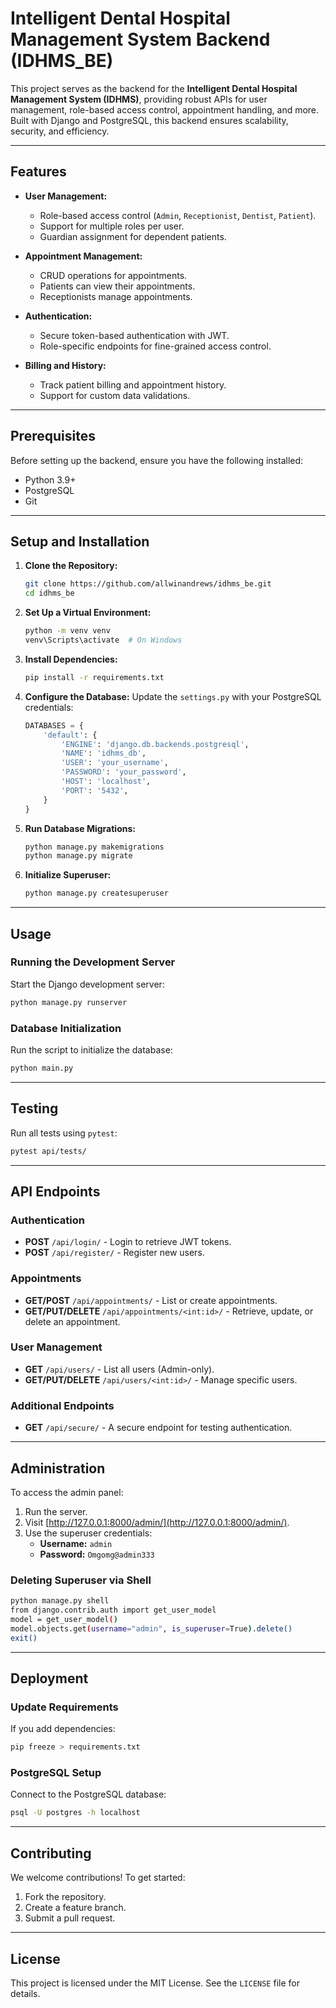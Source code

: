 # Intelligent Dental Hospital Management System Backend (IDHMS_BE)

This project serves as the backend for the **Intelligent Dental Hospital Management System (IDHMS)**, providing robust APIs for user management, role-based access control, appointment handling, and more. Built with Django and PostgreSQL, this backend ensures scalability, security, and efficiency.

---

## Features

- **User Management:**

  - Role-based access control (`Admin`, `Receptionist`, `Dentist`, `Patient`).
  - Support for multiple roles per user.
  - Guardian assignment for dependent patients.

- **Appointment Management:**

  - CRUD operations for appointments.
  - Patients can view their appointments.
  - Receptionists manage appointments.

- **Authentication:**

  - Secure token-based authentication with JWT.
  - Role-specific endpoints for fine-grained access control.

- **Billing and History:**
  - Track patient billing and appointment history.
  - Support for custom data validations.

---

## Prerequisites

Before setting up the backend, ensure you have the following installed:

- Python 3.9+
- PostgreSQL
- Git

---

## Setup and Installation

1. **Clone the Repository:**

   ```bash
   git clone https://github.com/allwinandrews/idhms_be.git
   cd idhms_be
   ```

2. **Set Up a Virtual Environment:**

   ```bash
   python -m venv venv
   venv\Scripts\activate  # On Windows
   ```

3. **Install Dependencies:**

   ```bash
   pip install -r requirements.txt
   ```

4. **Configure the Database:**
   Update the `settings.py` with your PostgreSQL credentials:

   ```python
   DATABASES = {
       'default': {
           'ENGINE': 'django.db.backends.postgresql',
           'NAME': 'idhms_db',
           'USER': 'your_username',
           'PASSWORD': 'your_password',
           'HOST': 'localhost',
           'PORT': '5432',
       }
   }
   ```

5. **Run Database Migrations:**

   ```bash
   python manage.py makemigrations
   python manage.py migrate
   ```

6. **Initialize Superuser:**
   ```bash
   python manage.py createsuperuser
   ```

---

## Usage

### Running the Development Server

Start the Django development server:

```bash
python manage.py runserver
```

### Database Initialization

Run the script to initialize the database:

```bash
python main.py
```

---

## Testing

Run all tests using `pytest`:

```bash
pytest api/tests/
```

---

## API Endpoints

### Authentication

- **POST** `/api/login/` - Login to retrieve JWT tokens.
- **POST** `/api/register/` - Register new users.

### Appointments

- **GET/POST** `/api/appointments/` - List or create appointments.
- **GET/PUT/DELETE** `/api/appointments/<int:id>/` - Retrieve, update, or delete an appointment.

### User Management

- **GET** `/api/users/` - List all users (Admin-only).
- **GET/PUT/DELETE** `/api/users/<int:id>/` - Manage specific users.

### Additional Endpoints

- **GET** `/api/secure/` - A secure endpoint for testing authentication.

---

## Administration

To access the admin panel:

1. Run the server.
2. Visit [http://127.0.0.1:8000/admin/](http://127.0.0.1:8000/admin/).
3. Use the superuser credentials:
   - **Username:** `admin`
   - **Password:** `Omgomg@admin333`

### Deleting Superuser via Shell

```bash
python manage.py shell
from django.contrib.auth import get_user_model
model = get_user_model()
model.objects.get(username="admin", is_superuser=True).delete()
exit()
```

---

## Deployment

### Update Requirements

If you add dependencies:

```bash
pip freeze > requirements.txt
```

### PostgreSQL Setup

Connect to the PostgreSQL database:

```bash
psql -U postgres -h localhost
```

---

## Contributing

We welcome contributions! To get started:

1. Fork the repository.
2. Create a feature branch.
3. Submit a pull request.

---

## License

This project is licensed under the MIT License. See the `LICENSE` file for details.
